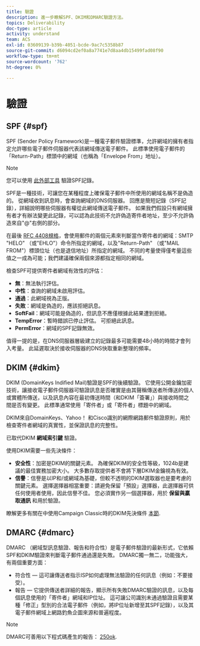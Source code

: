```yaml
---
title: 驗證
description: 進一步瞭解SPF、DKIM和DMARC驗證方法。
topics: Deliverability
doc-type: article
activity: understand
team: ACS
exl-id: 03609139-b39b-4051-bcde-9ac7c5358b87
source-git-commit: d6094cd2ef0a8a7741e7d8aa4db15499fad08f90
workflow-type: tm+mt
source-wordcount: '762'
ht-degree: 0%

---
```


# 驗證

## SPF {#spf}

SPF (Sender Policy Framework)是一種電子郵件驗證標準，允許網域的擁有者指定允許哪些電子郵件伺服器代表該網域傳送電子郵件。 此標準使用電子郵件的「Return-Path」標頭中的網域（也稱為「Envelope From」地址）。

>[!NOTE]
>
>您可以使用 [此外部工具](https://www.kitterman.com/spf/validate.html) 驗證SPF記錄。

SPF是一種技術，可讓您在某種程度上確保電子郵件中所使用的網域名稱不是偽造的。 從網域收到訊息時，會查詢網域的DNS伺服器。 回應是簡短記錄（SPF記錄），詳細說明哪些伺服器有權從此網域傳送電子郵件。 如果我們假設只有網域擁有者才有辦法變更此記錄，可以認為此技術不允許偽造寄件者地址，至少不允許偽造來自&quot;@&quot;右側的部分。

在最後 [RFC 4408規格](https://www.rfc-editor.org/info/rfc4408)，會使用郵件的兩個元素來判斷當作寄件者的網域：SMTP &quot;HELO&quot; （或&quot;EHLO&quot;）命令所指定的網域，以及&quot;Return-Path&quot; （或&quot;MAIL FROM&quot;）標頭位址（也是退信地址）所指定的網域。 不同的考量使得僅考量這些值之一成為可能；我們建議確保兩個來源都指定相同的網域。

檢查SPF可提供寄件者網域有效性的評估：

* **無**：無法執行評估。
* **中性**：查詢的網域未啟用評估。
* **通過**：此網域視為正版。
* **失敗**：網域是偽造的，應該拒絕訊息。
* **SoftFail**：網域可能是偽造的，但訊息不應僅根據此結果遭到拒絕。
* **TempError**：暫時錯誤已停止評估。 可拒絕此訊息。
* **PermError**：網域的SPF記錄無效。

值得一提的是，在DNS伺服器層級建立的記錄最多可能需要48小時的時間才會列入考量。 此延遲取決於接收伺服器的DNS快取重新整理的頻率。

## DKIM {#dkim}

DKIM (DomainKeys Indified Mail)驗證是SPF的後續驗證。 它使用公開金鑰加密技術，讓接收電子郵件伺服器可驗證訊息是否確實是由其聲稱傳送者所傳送的個人或實體所傳送，以及訊息內容在最初傳送時間（和DKIM「簽署」）與接收時間之間是否有變更。 此標準通常使用「寄件者」或「寄件者」標題中的網域。

DKIM來自DomainKeys、Yahoo！ 和Cisco識別的網際網路郵件驗證原則，用於檢查寄件者網域的真實性，並保證訊息的完整性。

已取代DKIM **網域索引鍵** 驗證。

使用DKIM需要一些先決條件：

* **安全性**：加密是DKIM的關鍵元素。 為確保DKIM的安全性等級，1024b是建議的最佳實務加密大小。 大多數存取提供者不會將下層DKIM金鑰視為有效。
* **信譽**：信譽是以IP和/或網域為基礎，但較不透明的DKIM選取器也是要考慮的關鍵元素。 選擇選擇器相當重要：請避免保留「預設」選擇器，此選擇器可供任何使用者使用，因此信譽不佳。 您必須實作另一個選擇器，用於 **保留與贏取通訊** 和用於驗證。

瞭解更多有關在中使用Campaign Classic時的DKIM先決條件 [本節](/help/additional-resources/acc-technical-recommendations.md#dkim-acc).

## DMARC {#dmarc}

DMARC （網域型訊息驗證、報告和符合性）是電子郵件驗證的最新形式，它依賴SPF和DKIM驗證來判斷電子郵件通過還是失敗。 DMARC獨一無二，功能強大，有兩個重要方面：

* 符合性 — 這可讓傳送者指示ISP如何處理無法驗證的任何訊息（例如：不要接受）。
* 報告 — 它提供傳送者詳細的報告，顯示所有失敗DMARC驗證的訊息，以及每個訊息使用的「寄件者」網域和IP位址。 這可讓公司識別未通過驗證且需要某種「修正」型別的合法電子郵件（例如，將IP位址新增至其SPF記錄），以及其電子郵件網域上網路釣魚企圖來源和普遍程度。

>[!NOTE]
>
>DMARC可善用以下程式碼產生的報告： [250ok](https://250ok.com/).
